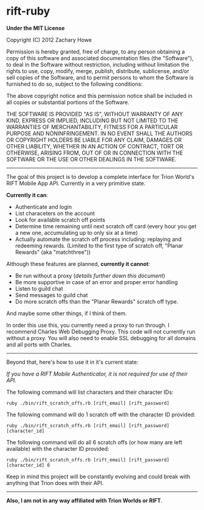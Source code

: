 rift-ruby
=========

**Under the MIT License**

Copyright (C) 2012 Zachary Howe

Permission is hereby granted, free of charge, to any person obtaining a copy of this software and associated documentation files (the "Software"), to deal in the Software without restriction, including without limitation the rights to use, copy, modify, merge, publish, distribute, sublicense, and/or sell copies of the Software, and to permit persons to whom the Software is furnished to do so, subject to the following conditions:

The above copyright notice and this permission notice shall be included in all copies or substantial portions of the Software.

THE SOFTWARE IS PROVIDED "AS IS", WITHOUT WARRANTY OF ANY KIND, EXPRESS OR IMPLIED, INCLUDING BUT NOT LIMITED TO THE WARRANTIES OF MERCHANTABILITY, FITNESS FOR A PARTICULAR PURPOSE AND NONINFRINGEMENT. IN NO EVENT SHALL THE AUTHORS OR COPYRIGHT HOLDERS BE LIABLE FOR ANY CLAIM, DAMAGES OR OTHER LIABILITY, WHETHER IN AN ACTION OF CONTRACT, TORT OR OTHERWISE, ARISING FROM, OUT OF OR IN CONNECTION WITH THE SOFTWARE OR THE USE OR OTHER DEALINGS IN THE SOFTWARE.

---

The goal of this project is to develop a complete interface for Trion World's RIFT Mobile App API. Currently in a very primitive state.

**Currently it can**:

* Authenticate and login
* List characeters on the account
* Look for available scratch off points
* Determine time remaining until next scratch off card (every hour you get a new one, accumulating up to only six at a time)
* Actually automate the scratch off process including: replaying and redeeming rewards. (Limited to the first type of scratch off, "Planar Rewards" (aka "matchthree"))

Although these features are planned, **currently it cannot**:

* Be run without a proxy (*details further down this document*)
* Be more supportive in case of an error and proper error handling
* Listen to guild chat
* Send messages to guild chat
* Do more scratch offs than the "Planar Rewards" scratch off type.

And maybe some other things, if I think of them.

In order this use this, you currently need a proxy to run through. I recommend Charles Web Debugging Proxy. This code will not currently run without a proxy. You will also need to enable SSL debugging for all domains and all ports with Charles.

---

Beyond that, here's how to use it in it's current state:

*If you have a RIFT Mobile Authenticator, it is not required for use of their API.*

The following command will list characters and their character IDs:

	ruby ./bin/rift_scratch_offs.rb [rift_email] [rift_password]

The following command will do 1 scratch off with the character ID provided:

	ruby ./bin/rift_scratch_offs.rb [rift_email] [rift_password] [character_id]

The following command will do all 6 scratch offs (or how many are left available) with the character ID provided:

	ruby ./bin/rift_scratch_offs.rb [rift_email] [rift_password] [character_id] 6
	
Keep in mind this project will be constantly evolving and could break with anything that Trion does with their API.

---

**Also, I am not in any way affiliated with Trion Worlds or RIFT**.
